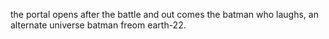 the portal opens after the battle and out comes the batman who laughs, an alternate universe batman freom earth-22.